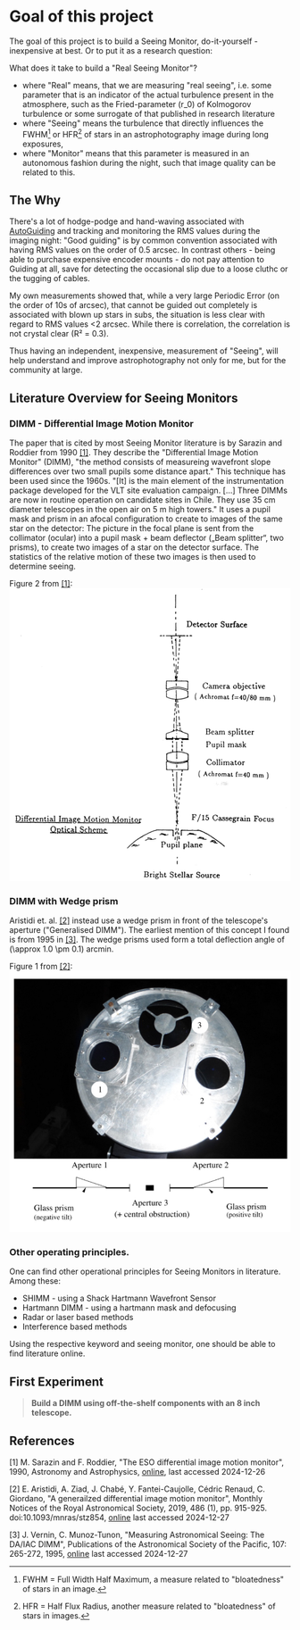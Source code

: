# Goal of this project 

The goal of this project is to build a Seeing Monitor, do-it-yourself - inexpensive at best. Or to put it as a research question: 

What does it take to build a "Real Seeing Monitor"? 

- where "Real" means, that we are measuring "real seeing", i.e. some parameter that is an indicator of the actual turbulence present in the atmosphere,
  such as the Fried-parameter \(r_0\) of Kolmogorov turbulence or some surrogate of that published in research literature
- where "Seeing" means the turbulence that directly influences the FWHM[^1] or HFR[^2] of stars in an astrophotography image during long exposures,
- where "Monitor" means that this parameter is measured in an autonomous fashion during the night, such that image quality can be related to this. 

[^1]: FWHM = Full Width Half Maximum, a measure related to "bloatedness" of stars in an image.
[^2]: HFR = Half Flux Radius, another measure related to "bloatedness" of stars in images.

## The Why

There's a lot of hodge-podge and hand-waving associated with [AutoGuiding](https://en.wikipedia.org/wiki/Autoguider) and 
tracking and monitoring the RMS values during the imaging night: "Good guiding" is by common convention associated with 
having RMS values on the order of 0.5 arcsec. In contrast others - being able to purchase expensive encoder mounts -  do not pay attention to Guiding at all, save for 
detecting the occasional slip due to a loose cluthc or the tugging of cables. 

My own measurements showed that, while a very large Periodic Error (on the order of 10s of arcsec), that cannot be guided out completely is associated 
with blown up stars in subs, the situation is less clear with regard to RMS values <2 arcsec. 
While there is correlation, the correlation is not crystal clear (R² = 0.3). 

Thus having an independent, inexpensive,  measurement of "Seeing", will help understand and improve astrophotography not only for me, but for the community at large.

## Literature Overview for Seeing Monitors

### DIMM - Differential Image Motion Monitor

The paper that is cited by most Seeing Monitor literature is by Sarazin and Roddier from 1990 [[1]](#1). They describe the
"Differential Image Motion Monitor" (DIMM), "the method consists of measureing wavefront slope differences over two small pupils 
some distance apart." This technique has been used since the 1960s. "[It] is the main element of the instrumentation package developed 
for the VLT site evaluation campaign. [...] Three DIMMs are now in routine operation on candidate sites in Chile. They use 35 cm diameter 
telescopes in the open air on 5 m high towers." It uses a pupil mask and prism in an afocal configuration to create to images of the same star
on the detector: The picture in the focal plane is sent from the collimator (ocular) into a pupil mask + beam deflector („Beam splitter“, two prisms), to create two images of a star on the detector surface.
The statistics of the relative motion of these two images is then used to determine seeing. 

Figure 2 from [[1]](#1): 
![Optical train of the DIMM as used in the ESO instrument at Paranal Observatory (VLT).](images/IMG_2196.jpeg)

### DIMM with Wedge prism

Aristidi et. al. [[2]](#2) instead use a wedge prism in front of the telescope's aperture ("Generalised DIMM"). The earliest mention of this concept I 
found is from 1995 in [[3]](#3). The wedge prisms used form a total deflection angle of \(\approx 1.0 \pm 0.1\) arcmin.

Figure 1 from [[2]](#2):
![DIMM mask with wedge prisms.](images/IMG_2197.jpeg)

### Other operating principles.

One can find other operational principles for Seeing Monitors in literature. Among these: 

- SHIMM - using a Shack Hartmann Wavefront Sensor
- Hartmann DIMM - using a hartmann mask and defocusing
- Radar or laser based methods
- Interference based methods

Using the respective keyword and seeing monitor, one should be able to find literature online.

## First Experiment

> **Build a DIMM using off-the-shelf components with an 8 inch telescope.**

## References 

<a id="1">[1]</a> M. Sarazin and F. Roddier, "The ESO differential image motion monitor", 1990, Astronomy and Astrophysics, 
[online](https://ui.adsabs.harvard.edu/abs/1990A&A...227..294S/abstract), last accessed 2024-12-26

<a id="2">[2]</a> E. Aristidi, A. Ziad, J. Chabé, Y. Fantei-Caujolle, Cédric Renaud, C. Giordano, "A generailzed differential 
image motion monitor", Monthly Notices of the Royal Astronomical Society, 2019, 486 (1), pp. 915-925. doi:10.1093/mnras/stz854, 
[online](https://hal.science/hal-02283284v1) last accessed 2024-12-27

<a id="3">[3]</a> J. Vernin, C. Munoz-Tunon, "Measuring Astronomical Seeing: The DA/IAC DIMM", Publications of the Astronomical 
Society of the Pacific, 107: 265-272, 1995, [online](https://iopscience.iop.org/article/10.1086/133549/pdf) last accessed 2024-12-27
